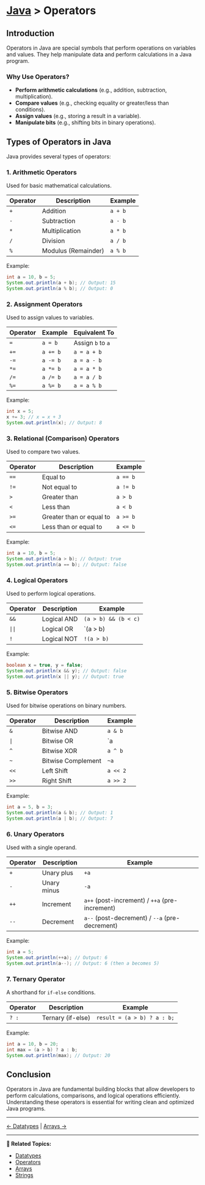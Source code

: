 # [Java](../) > Operators

## Introduction
Operators in Java are special symbols that perform operations on variables and values. They help manipulate data and perform calculations in a Java program.

### Why Use Operators?
- **Perform arithmetic calculations** (e.g., addition, subtraction, multiplication).
- **Compare values** (e.g., checking equality or greater/less than conditions).
- **Assign values** (e.g., storing a result in a variable).
- **Manipulate bits** (e.g., shifting bits in binary operations).

## Types of Operators in Java
Java provides several types of operators:

### 1. Arithmetic Operators
Used for basic mathematical calculations.

| Operator | Description | Example |
|----------|-------------|---------|
| `+` | Addition | `a + b` |
| `-` | Subtraction | `a - b` |
| `*` | Multiplication | `a * b` |
| `/` | Division | `a / b` |
| `%` | Modulus (Remainder) | `a % b` |

Example:
```java
int a = 10, b = 5;
System.out.println(a + b); // Output: 15
System.out.println(a % b); // Output: 0
```

### 2. Assignment Operators
Used to assign values to variables.

| Operator | Example | Equivalent To |
|----------|---------|---------------|
| `=` | `a = b` | Assign `b` to `a` |
| `+=` | `a += b` | `a = a + b` |
| `-=` | `a -= b` | `a = a - b` |
| `*=` | `a *= b` | `a = a * b` |
| `/=` | `a /= b` | `a = a / b` |
| `%=` | `a %= b` | `a = a % b` |

Example:

```java
int x = 5;
x += 3; // x = x + 3
System.out.println(x); // Output: 8
```

### 3. Relational (Comparison) Operators
Used to compare two values.

| Operator | Description | Example |
|----------|-------------|---------|
| `==` | Equal to | `a == b` |
| `!=` | Not equal to | `a != b` |
| `>` | Greater than | `a > b` |
| `<` | Less than | `a < b` |
| `>=` | Greater than or equal to | `a >= b` |
| `<=` | Less than or equal to | `a <= b` |

Example:
```java
int a = 10, b = 5;
System.out.println(a > b); // Output: true
System.out.println(a == b); // Output: false
```

### 4. Logical Operators
Used to perform logical operations.

| Operator | Description | Example |
|----------|-------------|---------|
| `&&` | Logical AND | `(a > b) && (b < c)` |
| `\|\|` | Logical OR | `(a > b) || (b > c)` |
| `!` | Logical NOT | `!(a > b)` |

Example:

```java
boolean x = true, y = false;
System.out.println(x && y); // Output: false
System.out.println(x || y); // Output: true
```

### 5. Bitwise Operators
Used for bitwise operations on binary numbers.

| Operator | Description | Example |
|----------|-------------|---------|
| `&` | Bitwise AND | `a & b` |
| `\|` | Bitwise OR | `a | b` |
| `^` | Bitwise XOR | `a ^ b` |
| `~` | Bitwise Complement | `~a` |
| `<<` | Left Shift | `a << 2` |
| `>>` | Right Shift | `a >> 2` |

Example:
```java
int a = 5, b = 3;
System.out.println(a & b); // Output: 1
System.out.println(a | b); // Output: 7
```

### 6. Unary Operators
Used with a single operand.

| Operator | Description | Example |
|----------|-------------|---------|
| `+` | Unary plus | `+a` |
| `-` | Unary minus | `-a` |
| `++` | Increment | `a++` (post-increment) / `++a` (pre-increment) |
| `--` | Decrement | `a--` (post-decrement) / `--a` (pre-decrement) |

Example:
```java
int a = 5;
System.out.println(++a); // Output: 6
System.out.println(a--); // Output: 6 (then a becomes 5)
```

### 7. Ternary Operator
A shorthand for `if-else` conditions.

| Operator | Description | Example |
|----------|-------------|---------|
| `? :` | Ternary (if-else) | `result = (a > b) ? a : b;` |

Example:
```java
int a = 10, b = 20;
int max = (a > b) ? a : b;
System.out.println(max); // Output: 20
```

## Conclusion
Operators in Java are fundamental building blocks that allow developers to perform calculations, comparisons, and logical operations efficiently. Understanding these operators is essential for writing clean and optimized Java programs.

---

[← Datatypes](../datatypes) | [Arrays →](../arrays)

---

**🔗 Related Topics:**
- [Datatypes](../datatypes)
- [Operators](../operators)
- [Arrays](../arrays)
- [Strings](../strings)

